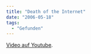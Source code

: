 ```yaml
---
title: "Death of the Internet"
date: "2006-05-18"
tags:
  - "Gefunden"
---
```


[Video auf Youtube](https://www.youtube.com/watch?v=G5RQrxkGgCM).
